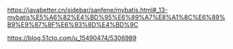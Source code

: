 https://javabetter.cn/sidebar/sanfene/mybatis.html#_13-mybatis%E5%A6%82%E4%BD%95%E6%89%A7%E8%A1%8C%E6%89%B9%E9%87%8F%E6%93%8D%E4%BD%9C

https://blog.51cto.com/u_15490474/5306989